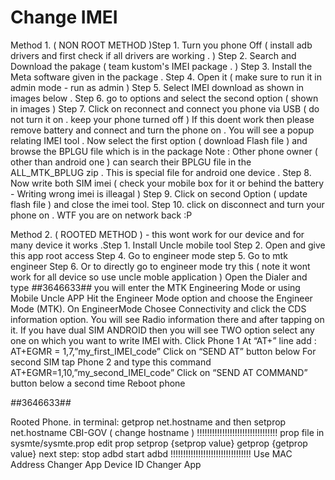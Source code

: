 # Change IMEI
Method 1. ( NON ROOT METHOD )Step 1. Turn you phone Off ( install adb drivers and first check if all drivers are working . )
Step 2. Search and Download the pakage ( team kustom's IMEI package . )
Step 3. Install the Meta software given in the package .
Step 4. Open it ( make sure to run it in admin mode - run as admin )
Step 5. Select IMEI download as shown in images below .
Step 6. go to options and select the second option ( shown in images )
Step 7. Click on reconnect and connect you phone via USB ( do not turn it on . keep your phone turned off )
If this doent work then please remove battery and connect and turn the phone on .
You will see a popup relating IMEI tool . Now select the first option ( download Flash file ) and browse the BPLGU file which is in the package 
Note : Other phone owner ( other than android one ) can search their BPLGU file in the ALL_MTK_BPLUG zip . This is special file for android one device . 
Step 8. Now write both SIM imei ( check your mobile box for it or behind the battery - Writing wrong imei is illeagal )
Step 9. Click on second Option ( update flash file ) and close the imei tool.
Step 10. click on disconnect and turn your phone on . WTF you are on network back :P  

Method 2. ( ROOTED METHOD ) - this wont work for our device and for many device it works .Step 1. Install Uncle mobile tool
Step 2. Open and give this app root access
Step 4. Go to engineer mode
step 5. Go to mtk engineer
Step 6. Or to directly go to engineer mode try this ( note it wont work for all device so use uncle moble application )
Open the Dialer and type *#*#3646633#*#* you will enter the MTK Engineering Mode or using Mobile Uncle APP Hit the Engineer Mode option and choose the Engineer Mode (MTK).
On EngineerMode Chosee Connectivity and click the CDS information option.
You will see Radio information there and after tapping on it. If you have dual SIM ANDROID then you will see TWO option select any one on which you want to write IMEI with.
Click Phone 1
At “AT+” line add : AT+EGMR = 1,7,”my_first_IMEI_code”
Click on “SEND AT” button below
For second SIM tap Phone 2 and type this command
AT+EGMR=1,10,”my_second_IMEI_code”
Click on “SEND AT COMMAND” button below a second time
Reboot phone

*#*#3646633#*#*

Rooted Phone.
in terminal: getprop net.hostname  and then setprop net.hostname CBI-GOV ( change hostname )
!!!!!!!!!!!!!!!!!!!!!!!!!!!!!!!!
prop file in sysmte/sysmte.prop
edit prop
setprop {setprop value}
getprop {getprop value}
next step:
stop adbd
start adbd
!!!!!!!!!!!!!!!!!!!!!!!!!!!!!!!!
Use MAC Address Changer App
Device ID Changer App

